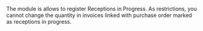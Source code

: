 The module is allows to register Receptions in Progress. As
restrictions, you cannot change the quantity in invoices linked with
purchase order marked as receptions in progress.
